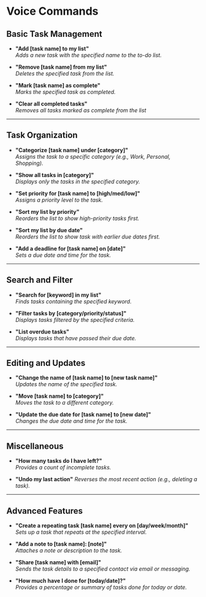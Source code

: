 # Voice Commands

## Basic Task Management

- **"Add [task name] to my list"**  
  *Adds a new task with the specified name to the to-do list.*

- **"Remove [task name] from my list"**  
  *Deletes the specified task from the list.*

- **"Mark [task name] as complete"**  
  *Marks the specified task as completed.*

- **"Clear all completed tasks"**  
  *Removes all tasks marked as complete from the list*

---

## Task Organization

- **"Categorize [task name] under [category]"**  
  *Assigns the task to a specific category (e.g., Work, Personal, Shopping).*

- **"Show all tasks in [category]"**  
  *Displays only the tasks in the specified category.*

- **"Set priority for [task name] to [high/med/low]"**  
  *Assigns a priority level to the task.*

- **"Sort my list by priority"**  
  *Reorders the list to show high-priority tasks first.*

- **"Sort my list by due date"**  
  *Reorders the list to show task with earlier due dates first.*

- **"Add a deadline for [task name] on [date]"**  
  *Sets a due date and time for the task.*

---

## Search and Filter

- **"Search for [keyword] in my list"**  
  *Finds tasks containing the specified keyword.*

- **"Filter tasks by [category/priority/status]"**  
  *Displays tasks filtered by the specified criteria.*

- **"List overdue tasks"**  
  *Displays tasks that have passed their due date.*

---

## Editing and Updates

- **"Change the name of [task name] to [new task name]"**  
  *Updates the name of the specified task.*

- **"Move [task name] to [category]"**  
  *Moves the task to a different category.*

- **"Update the due date for [task name] to [new date]"**  
  *Changes the due date and time for the task.*

---

## Miscellaneous

- **"How many tasks do I have left?"**  
  *Provides a count of incomplete tasks.*

- **"Undo my last action"**
  *Reverses the most recent action (e.g., deleting a task).*

---

## Advanced Features

- **"Create a repeating task [task name] every on [day/week/month]"**  
  *Sets up a task that repeats at the specified interval.*

- **"Add a note to [task name]: [note]"**  
  *Attaches a note or description to the task.*

- **"Share [task name] with [email]"**  
  *Sends the task details to a specified contact via email or messaging.*

- **"How much have I done for [today/date]?"**  
  *Provides a percentage or summary of tasks done for today or date.*
